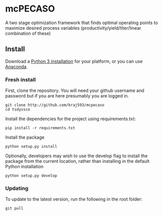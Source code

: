 # mcPECASO
A two stage optimization framework that finds optimal operating points to maximize desired process variables (productivity/yield/titer/linear combination of these)

## Install
Download a [Python 3 installation](https://www.python.org/downloads/) for your platform, 
or you can use [Anaconda](https://www.continuum.io/downloads). 

### Fresh install
First, clone the repository. You will need your github username and password but if you are here presumably you are logged in.
    
    git clone http://github.com/kraj593/mcpecaso
    cd tsdyssco

Install the dependencies for the project using requirements.txt:
	
	pip install -r requirements.txt

Install the package

    python setup.py install

Optionally, developers may wish to use the develop flag to install the package from the current location, rather than installing in the default Python installation

	python setup.py develop

### Updating
To update to the latest version, run the following in the root folder:
    
    git pull
